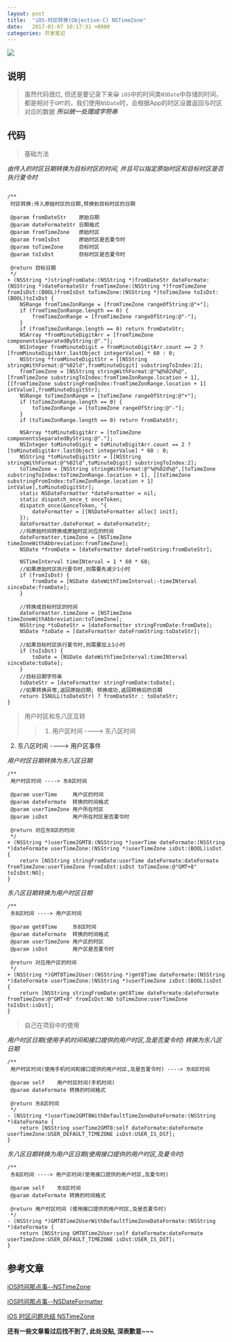 ```yaml
---
layout: post
title:  "iOS-时区转换(Objective-C) NSTimeZone"
date:   2017-01-07 10:17:31 +0800
categories: 开发笔记
---
```

![](http://yuqiangcoder.com/assets/postImages/ios/201701/1.jpg)

## 说明
> 虽然代码很烂, 但还是要记录下来😀
`iOS`中的时间类`NSDate`中存储的时间，都是相对于`GMT`的，我们使用`NSDate`时，会根据App的时区设置返回与时区对应的数据
***所以统一处理成字符串***

## 代码

> 基础方法

*由传入的时区日期转换为目标时区的时间, 并且可以指定原始时区和目标时区是否执行夏令时*

```

/**
 时区转换:传入原始时区的日期,转换到目标时区的日期
 
 @param fromDateStr    原始日期
 @param dateFormateStr 日期格式
 @param fromTimeZone   原始时区
 @param fromIsDst      原始时区是否夏令时
 @param toTimeZone     目标时区
 @param toIsDst        目标时区是否夏令时
 
 @return 目标日期
 */
+ (NSString *)stringFromDate:(NSString *)fromDateStr dateFormate:(NSString *)dateFormateStr fromTimeZone:(NSString *)fromTimeZone fromIsDst:(BOOL)fromIsDst toTimeZone:(NSString *)toTimeZone toIsDst:(BOOL)toIsDst {
    NSRange fromTimeZonRange = [fromTimeZone rangeOfString:@"+"];
    if (fromTimeZonRange.length == 0) {
        fromTimeZonRange = [fromTimeZone rangeOfString:@"-"];
    }
    if (fromTimeZonRange.length == 0) return fromDateStr;
    NSArray *fromMinuteDigitArr = [fromTimeZone componentsSeparatedByString:@"."];
    NSInteger fromMinuteDigit = fromMinuteDigitArr.count == 2 ? [fromMinuteDigitArr.lastObject integerValue] * 60 : 0;
    NSString *fromMinuteDigitStr = [[NSString stringWithFormat:@"%02ld",fromMinuteDigit] substringToIndex:2];
    fromTimeZone = [NSString stringWithFormat:@"%@%02d%@",[fromTimeZone substringToIndex:fromTimeZonRange.location + 1], [[fromTimeZone substringFromIndex:fromTimeZonRange.location + 1] intValue],fromMinuteDigitStr];
    NSRange toTimeZonRange = [toTimeZone rangeOfString:@"+"];
    if (toTimeZonRange.length == 0) {
        toTimeZonRange = [toTimeZone rangeOfString:@"-"];
    }
    if (toTimeZonRange.length == 0) return fromDateStr;
    
    NSArray *toMinuteDigitArr = [toTimeZone componentsSeparatedByString:@"."];
    NSInteger toMinuteDigit = toMinuteDigitArr.count == 2 ? [toMinuteDigitArr.lastObject integerValue] * 60 : 0;
    NSString *toMinuteDigitStr = [[NSString stringWithFormat:@"%02ld",toMinuteDigit] substringToIndex:2];
    toTimeZone = [NSString stringWithFormat:@"%@%02d%@",[toTimeZone substringToIndex:toTimeZonRange.location + 1], [[toTimeZone substringFromIndex:toTimeZonRange.location + 1] intValue],toMinuteDigitStr];
    static NSDateFormatter *dateFormatter = nil;
    static dispatch_once_t onceToken;
    dispatch_once(&onceToken, ^{
        dateFormatter = [[NSDateFormatter alloc] init];
    });
    dateFormatter.dateFormat = dateFormateStr;
    //将原始时间转换成原始时区对应的时间
    dateFormatter.timeZone = [NSTimeZone timeZoneWithAbbreviation:fromTimeZone];
    NSDate *fromDate = [dateFormatter dateFromString:fromDateStr];
    
    NSTimeInterval timeINterval = 1 * 60 * 60;
    //如果原始时区执行夏令时,则需要先减少1小时
    if (fromIsDst) {
        fromDate = [NSDate dateWithTimeInterval:-timeINterval sinceDate:fromDate];
    }
    
    //转换成目标时区的时间
    dateFormatter.timeZone = [NSTimeZone timeZoneWithAbbreviation:toTimeZone];
    NSString *toDateStr = [dateFormatter stringFromDate:fromDate];
    NSDate *toDate = [dateFormatter dateFromString:toDateStr];
    
    //如果目标时区执行夏令时,则需要加上1小时
    if (toIsDst) {
        toDate = [NSDate dateWithTimeInterval:timeINterval sinceDate:toDate];
    }
    //目标日期字符串
    toDateStr = [dateFormatter stringFromDate:toDate];
    //如果转换异常,返回原始日期; 转换成功,返回转换后的日期
    return ISNULL(toDateStr) ? fromDateStr : toDateStr;
}
```

> 用户时区和东八区互转
 >> 1. 用户区时间 ----> 东八区时间
2. 东八区时间 ----> 用户区事件

*用户时区日期转换为东八区日期*

```
/**
 用户时区时间 ----> 东8区时间
 
 @param userTime     用户区的时间
 @param dateFormate  转换的时间格式
 @param userTimeZone 用户所在时区
 @param isDst        用户所在时区是否夏令时
 
 @return 对应东8区的时间
 */
+ (NSString *)userTime2GMT8:(NSString *)userTime dateFormate:(NSString *)dateFormate userTimeZone:(NSString *)userTimeZone isDst:(BOOL)isDst {
    return [NSString stringFromDate:userTime dateFormate:dateFormate fromTimeZone:userTimeZone fromIsDst:isDst toTimeZone:@"GMT+8" toIsDst:NO];
}
```

*东八区日期转换为用户时区日期*

```
/**
 东8区时间 ----> 用户区时间
 
 @param gmt8Time     东8区时间
 @param dateFormate  转换的时间格式
 @param userTimeZone 用户区的时区
 @param isDst        用户区是否夏令时
 
 @return 对应用户区的时间
 */
+ (NSString *)GMT8Time2User:(NSString *)gmt8Time dateFormate:(NSString *)dateFormate userTimeZone:(NSString *)userTimeZone isDst:(BOOL)isDst {
    return [NSString stringFromDate:gmt8Time dateFormate:dateFormate fromTimeZone:@"GMT+8" fromIsDst:NO toTimeZone:userTimeZone toIsDst:isDst];
}
```

> 自己在项目中的使用

*用户时区日期(使用手机时间和接口提供的用户时区,及是否夏令时) 转换为东八区日期*

```
/**
 用户时区时间(使用手机时间和接口提供的用户时区,及是否夏令时) ----> 东8区时间
 
 @param self    用户时区时间(手机时间)
 @param dateFormate 转换的时间格式
 
 @return 东8区时间
 */
- (NSString *)userTime2GMT8WithDefaultTimeZoneDateFormate:(NSString *)dateFormate {
    return [NSString userTime2GMT8:self dateFormate:dateFormate userTimeZone:USER_DEFAULT_TIMEZONE isDst:USER_IS_DST];
}
```

*东八区日期转换为用户区日期(使用接口提供的用户时区,及夏令时)*

```
/**
 东8区时间 ----> 用户区时间(使用接口提供的用户时区,及夏令时)
 
 @param self    东8区时间
 @param dateFormate 转换的时间格式
 
 @return 用户时区时间 (使用接口提供的用户时区,及是否夏令时)
 */
- (NSString *)GMT8Time2UserWithDefaultTimeZoneDateFormate:(NSString *)dateFormate {
    return [NSString GMT8Time2User:self dateFormate:dateFormate userTimeZone:USER_DEFAULT_TIMEZONE isDst:USER_IS_DST];
}
```

## 参考文章
[iOS时间那点事--NSTimeZone](https://my.oschina.net/yongbin45/blog/151376)

[iOS时间那点事--NSDateFormatter](https://my.oschina.net/yongbin45/blog/150667)

[iOS 时区问题总结 NSTimeZone](http://www.cnblogs.com/qiutangfengmian/p/5288201.html)

**还有一些文章看过后找不到了, 此处没贴, 深表歉意~~~**

[jekyll-docs]: https://jekyllrb.com/docs/home
[jekyll-gh]:   https://github.com/jekyll/jekyll
[jekyll-talk]: https://talk.jekyllrb.com/


